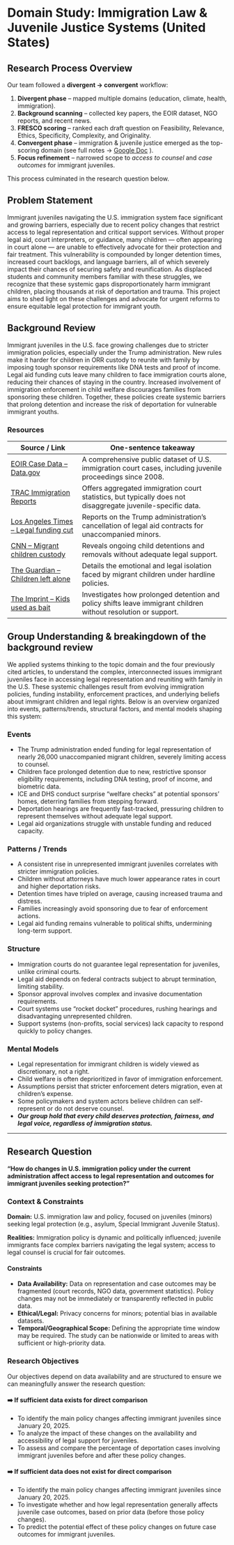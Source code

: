 # Domain Study: Immigration Law & Juvenile Justice Systems (United States)

## Research Process Overview

Our team followed a **divergent → convergent** workflow:

1. **Divergent phase** –
mapped multiple domains (education, climate, health, immigration).  
2. **Background scanning** –
collected key papers, the EOIR dataset, NGO reports, and recent news.  
3. **FRESCO scoring** –
ranked each draft question on
Feasibility, Relevance, Ethics, Specificity, Complexity, and Originality.  
4. **Convergent phase** –
immigration & juvenile justice emerged as the top-scoring domain
(see full notes →
[Google Doc](https://docs.google.com/document/d/1Wo8sHQ3FvOEXaQ5oRqN3xzSI-P6H3Mz-ySBnWYSa9dc/edit?usp=sharing)
).
5. **Focus refinement** –
narrowed scope to *access to counsel* and *case outcomes* for immigrant juveniles.

This process culminated in the research question below.

## Problem Statement
> <!-- One concise paragraph describing the real-world problems as you 
> (or someone you know) experienced it.  
> Explain who is affected and why it matters. -->
Immigrant juveniles navigating the U.S. immigration system face significant
and growing barriers, especially due to recent policy changes that
restrict access to legal representation and critical support services. Without
proper legal aid, court interpreters, or guidance, many children — often appearing
in court alone — are unable to effectively advocate for their protection and fair
treatment. This vulnerability is compounded by longer detention times, increased
court backlogs, and language barriers, all of which severely impact their
chances of securing safety and reunification. As displaced students and
community members familiar with these struggles, we recognize that these
systemic gaps disproportionately harm immigrant children, placing thousands at
risk of deportation and trauma. This project aims to shed light on these
challenges and advocate for urgent reforms to ensure equitable legal protection
for immigrant youth.

## Background Review

Immigrant juveniles in the U.S. face growing challenges
due to stricter immigration policies, especially under the Trump administration.
New rules make it harder for children in ORR custody to reunite with family
by imposing tough sponsor requirements like DNA tests and proof of income.
Legal aid funding cuts leave many children to face immigration courts alone,
reducing their chances of staying in the country. Increased involvement
of immigration enforcement in child welfare discourages families
from sponsoring these children. Together, these policies create
systemic barriers that prolong detention and increase the risk of deportation
for vulnerable immigrant youths.

### Resources

| Source / Link | One-sentence takeaway |
|---------------|-----------------------|
| [EOIR Case Data – Data.gov](https://catalog.data.gov/dataset/eoir-case-data) | A comprehensive public dataset of U.S. immigration court cases, including juvenile proceedings since 2008. |
| [TRAC Immigration Reports](https://trac.syr.edu/immigration/) | Offers aggregated immigration court statistics, but typically does not disaggregate juvenile-specific data. |
| [Los Angeles Times – Legal funding cut](https://www.latimes.com/california/story/2025-03-21/migrant-children-legal-funding-trump) | Reports on the Trump administration’s cancellation of legal aid contracts for unaccompanied minors. |
| [CNN – Migrant children custody](https://www.cnn.com/2025/06/04/politics/migrant-children-families-government-custody) | Reveals ongoing child detentions and removals without adequate legal support. |
| [The Guardian – Children left alone](https://www.theguardian.com/us-news/ng-interactive/2025/jun/05/trumps-immigration-children-unaccompanied-minors) | Details the emotional and legal isolation faced by migrant children under hardline policies. |
| [The Imprint – Kids used as bait](https://imprintnews.org/top-stories/the-children-are-being-used-as-bait/261090) | Investigates how prolonged detention and policy shifts leave immigrant children without resolution or support. |

## Group Understanding & breakingdown of the background review

We applied systems thinking to the topic domain and the four previously
cited articles, to understand the complex, interconnected issues
immigrant juveniles face in accessing legal representation and reuniting
with family in the U.S. These systemic challenges result
from evolving immigration policies, funding instability, enforcement practices,
and underlying beliefs about immigrant children and legal rights.
Below is an overview organized into events, patterns/trends, structural factors,
and mental models shaping this system:

### Events  

- The Trump administration ended funding for legal representation
of nearly 26,000 unaccompanied migrant children, severely limiting access
to counsel.  
- Children face prolonged detention due to new, restrictive sponsor eligibility
requirements, including DNA testing, proof of income, and biometric data.  
- ICE and DHS conduct surprise “welfare checks” at potential sponsors’ homes,
deterring families from stepping forward.  
- Deportation hearings are frequently fast-tracked, pressuring children
to represent themselves without adequate legal support.  
- Legal aid organizations struggle with unstable funding and reduced capacity.  

### Patterns / Trends  

- A consistent rise in unrepresented immigrant juveniles correlates with stricter
immigration policies.  
- Children without attorneys have much lower appearance rates in court
and higher deportation risks.  
- Detention times have tripled on average, causing increased trauma and distress.
- Families increasingly avoid sponsoring due to fear of enforcement actions.  
- Legal aid funding remains vulnerable to political shifts,
undermining long-term support.  

### Structure  

- Immigration courts do not guarantee legal representation for juveniles,
unlike criminal courts.  
- Legal aid depends on federal contracts subject to abrupt termination,
limiting stability.  
- Sponsor approval involves complex and invasive documentation requirements.  
- Court systems use “rocket docket” procedures, rushing hearings
and disadvantaging unrepresented children.  
- Support systems (non-profits, social services) lack capacity to respond quickly
to policy changes.  

### Mental Models  

- Legal representation for immigrant children is widely viewed as discretionary,
not a right.  
- Child welfare is often deprioritized in favor of immigration enforcement.  
- Assumptions persist that stricter enforcement deters migration,
even at children’s expense.  
- Some policymakers and system actors believe children can self-represent
or do not deserve counsel.  
- ***Our group hold that every child deserves protection,
fairness, and legal voice, regardless of immigration status.***

---

> <!-- Explain—in your own words—how the domain
> works and where the pain points are.  
> You can embed a diagram, bullet causal loops, or add a short narrative -->

## Research Question

**“How do changes in U.S. immigration policy under the current administration
affect access to legal representation and outcomes
for immigrant juveniles seeking protection?”**

### Context & Constraints

**Domain:** U.S. immigration law and policy, focused on juveniles (minors) seeking
legal protection (e.g., asylum, Special Immigrant Juvenile Status).

**Realities:** Immigration policy is dynamic and politically influenced; juvenile
immigrants face complex barriers navigating the legal system; access to legal counsel
is crucial for fair outcomes.

#### Constraints

- **Data Availability:** Data on representation and case outcomes may be fragmented
(court records, NGO data, government statistics). Policy changes may not be immediately
or transparently reflected in public data.
- **Ethical/Legal:** Privacy concerns for minors; potential bias in available datasets.
- **Temporal/Geographical Scope:** Defining the appropriate time window may be required.
  The study can be nationwide or limited to areas with sufficient or high-priority
  data.

### Research Objectives  

Our objectives depend on data availability and are structured
to ensure we can meaningfully answer the research question:  

#### ➡️ If sufficient data exists for direct comparison

- To identify the main policy changes affecting immigrant juveniles
since January 20, 2025.  
- To analyze the impact of these changes on the availability
and accessibility of legal support for juveniles.  
- To assess and compare the percentage of deportation cases
involving immigrant juveniles before and after these policy changes.  

#### ➡️ If sufficient data does not exist for direct comparison

- To identify the main policy changes affecting immigrant juveniles
since January 20, 2025.
- To investigate whether and how legal representation generally
affects juvenile case outcomes, based on prior data (before those policy changes).
- To predict the potential effect of these policy changes
on future case outcomes for immigrant juveniles.  
